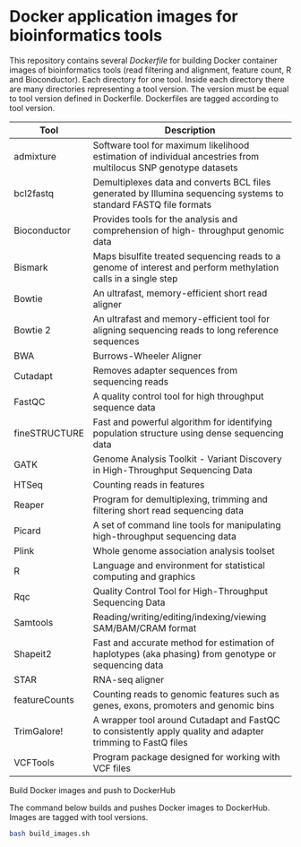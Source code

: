 # Docker application images for bioinformatics tools

This repository contains several _Dockerfile_ for building Docker container images of bioinformatics tools (read filtering and alignment, feature count, R and Bioconductor).
Each directory for one tool.
Inside each directory there are many directories representing a tool version.
The version must be equal to tool version defined in Dockerfile.
Dockerfiles are tagged according to tool version.

| Tool          | Description                                                                                                       |
| ------------- | ----------------------------------------------------------------------------------------------------------------- |
| admixture     | Software tool for maximum likelihood estimation of individual ancestries from multilocus SNP genotype datasets    |
| bcl2fastq     | Demultiplexes data and converts BCL files generated by Illumina sequencing systems to standard FASTQ file formats |
| Bioconductor  | Provides tools for the analysis and comprehension of high- throughput genomic data                                |
| Bismark       | Maps bisulfite treated sequencing reads to a genome of interest and perform methylation calls in a single step    |
| Bowtie        | An ultrafast, memory-efficient short read aligner                                                                 |
| Bowtie 2      | An ultrafast and memory-efficient tool for aligning sequencing reads to long reference sequences                  |
| BWA           | Burrows-Wheeler Aligner                                                                                           |
| Cutadapt      | Removes adapter sequences from sequencing reads                                                                   |
| FastQC        | A quality control tool for high throughput sequence data                                                          |
| fineSTRUCTURE | Fast and powerful algorithm for identifying population structure using dense sequencing data                      |
| GATK          | Genome Analysis Toolkit - Variant Discovery in High-Throughput Sequencing Data                                    |
| HTSeq         | Counting reads in features                                                                                        |
| Reaper        | Program for demultiplexing, trimming and filtering short read sequencing data                                     |
| Picard        | A set of command line tools for manipulating high-throughput sequencing data                                      |
| Plink         | Whole genome association analysis toolset                                                                         |
| R             | Language and environment for statistical computing and graphics                                                   |
| Rqc           | Quality Control Tool for High-Throughput Sequencing Data                                                          |
| Samtools      | Reading/writing/editing/indexing/viewing SAM/BAM/CRAM format                                                      |
| Shapeit2      | Fast and accurate method for estimation of haplotypes (aka phasing) from genotype or sequencing data              |
| STAR          | RNA-seq aligner                                                                                                   |
| featureCounts | Counting reads to genomic features such as genes, exons, promoters and genomic bins                               |
| TrimGalore!   | A wrapper tool around Cutadapt and FastQC to consistently apply quality and adapter trimming to FastQ files       |
| VCFTools      | Program package designed for working with VCF files                                                               |


Build  Docker images and push to DockerHub

The command below builds and pushes Docker images to DockerHub.
Images are tagged with tool versions.

```bash
bash build_images.sh
```